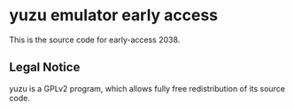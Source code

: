 yuzu emulator early access
=============

This is the source code for early-access 2038.

## Legal Notice

yuzu is a GPLv2 program, which allows fully free redistribution of its source code.